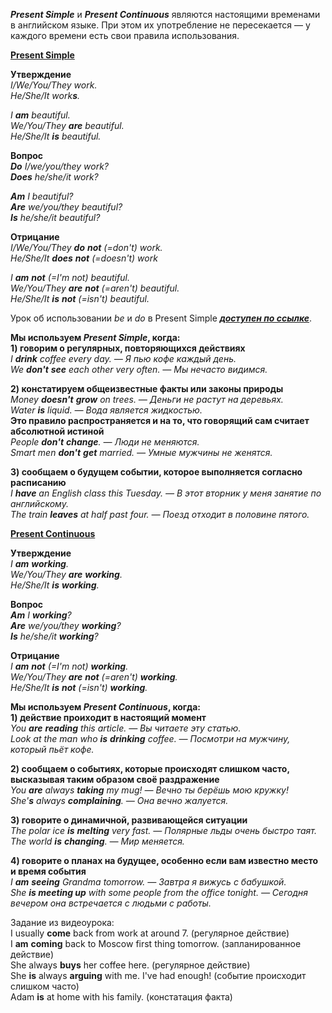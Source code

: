 **_Present Simple_** и **_Present Continuous_** являются настоящими временами в английском языке. При этом их употребление не пересекается — у каждого времени есть свои правила использования.  
  
[**Present Simple**](https://puzzle-english.com/exercise/simple_present)  
  
**Утверждение**  
_I/We/You/They work._  
_He/She/It work**s**._  
  
_I **am** beautiful._  
_We/You/They **are** beautiful._  
_He/She/It **is** beautiful._  
  
**Вопрос**  
_**Do** I/we/you/they work?_  
_**Does** he/she/it work?_  
  
_**Am** I beautiful?_  
_**Are** we/you/they beautiful?_  
_**Is** he/she/it beautiful?_  
  
**Отрицание**  
_I/We/You/They **do** **not** (=don't) work._  
_He/She/It **does** **not** (=doesn't) work_  
  
_I **am** **not** (=I'm not) beautiful._  
_We/You/They **are** **not** (=aren't) beautiful._  
_He/She/It **is** **not** (=isn't) beautiful._  
  
Урок об использовании _be_ и _do_ в Present Simple [**_доступен по ссылке_**](https://puzzle-english.com/exercise/be-do).  
  
**Мы используем _Present Simple_, когда:**  
**1) говорим о регулярных, повторяющихся действиях**  
_I **drink** coffee every day. — Я пью кофе каждый день._  
_We **don't** **see** each other very often. — Мы нечасто видимся._  
  
**2) констатируем общеизвестные факты или законы природы**  
_Money **doesn't** **grow** on trees. — Деньги не растут на деревьях._  
_Water **is** liquid. — Вода является жидкостью._  
**Это правило распространяется и на то, что говорящий сам считает абсолютной истиной**  
_People **don't** **change**. — Люди не меняются._  
_Smart men **don't** **get** married. — Умные мужчины не женятся._  
  
**3) сообщаем о будущем событии, которое выполняется согласно расписанию**  
_I **have** an English class this Tuesday. — В этот вторник у меня занятие по английскому._  
_The train **leaves** at half past four. — Поезд отходит в половине пятого._  
  
[**Present Continuous**](https://puzzle-english.com/exercise/continuous_present)  
  
**Утверждение**  
_I **am** **working**._  
_We/You/They **are** **working**._  
_He/She/It **is** **working**._  
  
**Вопрос**  
_**Am** I **working**?_  
_**Are** we/you/they **working**?_  
_**Is** he/she/it **working**?_  
  
**Отрицание**  
_I **am** **not** (=I'm not) **working**._  
_We/You/They **are** **not** (=aren't) **working**._  
_He/She/It **is** **not** (=isn't) **working**._  
  
**Мы используем _Present Continuous_, когда:**  
**1) действие проиходит в настоящий момент**  
_You **are** **reading** this article. — Вы читаете эту статью._  
_Look at the man who **is** **drinking** coffee. — Посмотри на мужчину, который пьёт кофе._  
  
**2) сообщаем о событиях, которые происходят слишком часто, высказывая таким образом своё раздражение**  
_You **are** always **taking** my mug! — Вечно ты берёшь мою кружку!_  
_She'**s** always **complaining**. — Она вечно жалуется._  
  
**3) говорите о динамичной, развивающейся ситуации**  
_The polar ice **is** **melting** very fast. — Полярные льды очень быстро таят._  
_The world **is** **changing**. — Мир меняется._  
  
**4) говорите о планах на будущее, особенно если вам известно место и время события**  
_I **am** **seeing** Grandma tomorrow. — Завтра я вижусь с бабушкой._  
_She **is meeting up** with some people from the office tonight. — Сегодня вечером она встречается с людьми с работы._  
  
Задание из видеоурока:  
I usually **come** back from work at around 7. (регулярное действие)  
I **am** **coming** back to Moscow first thing tomorrow. (запланированное действие)  
She always **buys** her coffee here. (регулярное действие)  
She **is** always **arguing** with me. I've had enough! (событие происходит слишком часто)  
Adam **is** at home with his family. (констатация факта)